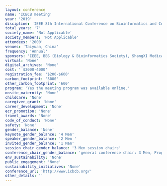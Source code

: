 ```yaml
---
layout: conference 
name: 'ICBCB meeting'
year: '2019'
discipline: 'IEEE 8th International Conference on Bioinformatics and Computational Biology'
total_years: '7'
society_name: 'Not Applicable'
society_members: 'Not Applicable'
attendees: '2000'
venues: 'Taiyuan, China'
frequency: 'Annual'
sponsors: 'IEEE, BBS (Biology & Bioinformatics Society), ShangXI Medical University, college of life sciences Zhejiang university, '
virtual: 'None'
digital_archives: 'None'
cost: ' $2000-4000'
registration_fee: '$200-$600'
carbon_footprint: '3000'
other_carbon_footprint: '600'
program: 'Yes the meeting program was available online.'
onsite_maternity: 'None'
childcare: 'None'
caregiver_grant: 'None'
career_development: 'None'
ecr_promotion: 'None'
travel_awards: 'None'
code_of_conduct: 'None'
safety: 'None'
gender_balance: 'None'
keynote_gender_balance: '4 Men'
speaker_gender_balance: '2 Men '
invited_gender_balance: '1 Man'
session_chair_gender_balance: '3 Men session chairs'
conference_chair_gender_balance: 'general conference chair: 3 Men, Program Chairs: 5 Men'
env_sustainability: 'None'
public_engagement: 'None'
sustainability_initiatives: 'None'
conference_url: 'http://www.icbcb.org/'
other_details: ''
---
```


